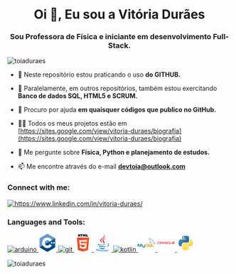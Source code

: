 <h1 align="center">Oi 👋, Eu sou a Vitória Durães</h1>
<h3 align="center">Sou Professora de Física e iniciante em desenvolvimento Full-Stack.</h3>

<p align="left"> <img src="https://komarev.com/ghpvc/?username=toiaduraes&label=Profile%20views&color=0e75b6&style=flat" alt="toiaduraes" /> </p>

- 🔭 Neste repositório estou praticando o uso **do GITHUB.**

- 🌱 Paralelamente, em outros repositórios, também estou exercitando **Banco de dados SQL, HTML5 e SCRUM.**

- 🤝 Procuro por ajuda **em quaisquer códigos que publico no GitHub.**

- 👨‍💻 Todos os meus projetos estão em [https://sites.google.com/view/vitoria-duraes/biografia](https://sites.google.com/view/vitoria-duraes/biografia)

- 💬 Me pergunte sobre **Física, Python e planejamento de estudos.**

- 📫 Me encontre através do e-mail **devtoia@outlook.com**

<h3 align="left">Connect with me:</h3>
<p align="left">
<a href="https://linkedin.com/in/https://www.linkedin.com/in/vitoria-duraes/" target="blank"><img align="center" src="https://raw.githubusercontent.com/rahuldkjain/github-profile-readme-generator/master/src/images/icons/Social/linked-in-alt.svg" alt="https://www.linkedin.com/in/vitoria-duraes/" height="30" width="40" /></a>
</p>

<h3 align="left">Languages and Tools:</h3>
<p align="left"> <a href="https://www.arduino.cc/" target="_blank" rel="noreferrer"> <img src="https://cdn.worldvectorlogo.com/logos/arduino-1.svg" alt="arduino" width="40" height="40"/> </a> <a href="https://www.w3schools.com/cpp/" target="_blank" rel="noreferrer"> <img src="https://raw.githubusercontent.com/devicons/devicon/master/icons/cplusplus/cplusplus-original.svg" alt="cplusplus" width="40" height="40"/> </a> <a href="https://git-scm.com/" target="_blank" rel="noreferrer"> <img src="https://www.vectorlogo.zone/logos/git-scm/git-scm-icon.svg" alt="git" width="40" height="40"/> </a> <a href="https://www.w3.org/html/" target="_blank" rel="noreferrer"> <img src="https://raw.githubusercontent.com/devicons/devicon/master/icons/html5/html5-original-wordmark.svg" alt="html5" width="40" height="40"/> </a> <a href="https://www.java.com" target="_blank" rel="noreferrer"> <img src="https://raw.githubusercontent.com/devicons/devicon/master/icons/java/java-original.svg" alt="java" width="40" height="40"/> </a> <a href="https://kotlinlang.org" target="_blank" rel="noreferrer"> <img src="https://www.vectorlogo.zone/logos/kotlinlang/kotlinlang-icon.svg" alt="kotlin" width="40" height="40"/> </a> <a href="https://www.mysql.com/" target="_blank" rel="noreferrer"> <img src="https://raw.githubusercontent.com/devicons/devicon/master/icons/mysql/mysql-original-wordmark.svg" alt="mysql" width="40" height="40"/> </a> <a href="https://www.oracle.com/" target="_blank" rel="noreferrer"> <img src="https://raw.githubusercontent.com/devicons/devicon/master/icons/oracle/oracle-original.svg" alt="oracle" width="40" height="40"/> </a> <a href="https://www.python.org" target="_blank" rel="noreferrer"> <img src="https://raw.githubusercontent.com/devicons/devicon/master/icons/python/python-original.svg" alt="python" width="40" height="40"/> </a> </p>

<p><img align="center" src="https://github-readme-stats.vercel.app/api/top-langs?username=toiaduraes&show_icons=true&locale=en&layout=compact" alt="toiaduraes" /></p>
